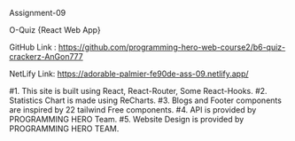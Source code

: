  Assignment-09

O-Quiz {React Web App}

GitHub Link : https://github.com/programming-hero-web-course2/b6-quiz-crackerz-AnGon777

NetLify Link: https://adorable-palmier-fe90de-ass-09.netlify.app/

#1. This site is built using React, React-Router, Some React-Hooks.
#2. Statistics Chart is made using ReCharts.
#3. Blogs and Footer components are inspired by 22 tailwind Free components.
#4. API is provided by PROGRAMMING HERO Team.
#5. Website Design is provided by PROGRAMMING HERO TEAM.
